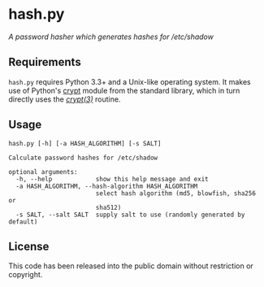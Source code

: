 hash.py
=======

*A password hasher which generates hashes for /etc/shadow*

Requirements
------------

`hash.py` requires Python 3.3+ and a Unix-like operating system. It makes use of Python's [crypt](https://docs.python.org/3.3/library/crypt.html) module from the standard library, which in turn directly uses the *[crypt(3)](http://linux.die.net/man/3/crypt)* routine.

Usage
-----

```
hash.py [-h] [-a HASH_ALGORITHM] [-s SALT]

Calculate password hashes for /etc/shadow

optional arguments:
  -h, --help            show this help message and exit
  -a HASH_ALGORITHM, --hash-algorithm HASH_ALGORITHM
                        select hash algorithm (md5, blowfish, sha256 or
                        sha512)
  -s SALT, --salt SALT  supply salt to use (randomly generated by default)
```

License
-------

This code has been released into the public domain without restriction or copyright.

